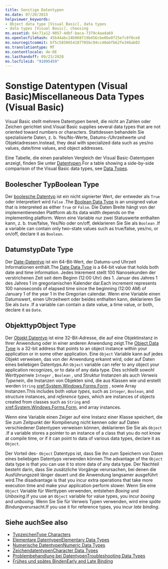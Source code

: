 ```yaml
---
title: Sonstige Datentypen
ms.date: 07/20/2015
helpviewer_keywords:
- Object data type [Visual Basic], data types
- data types [Visual Basic], choosing
ms.assetid: 64c71a12-9057-4dbf-baca-7379c4aada69
ms.openlocfilehash: 45b44abc24b968f19b456cbe0be0f25efc8f0ce8
ms.sourcegitcommit: bf5c5850654187705bc94cc40ebfb62fe346ab02
ms.translationtype: MT
ms.contentlocale: de-DE
ms.lasthandoff: 09/23/2020
ms.locfileid: "91095459"
---
```

# <a name="miscellaneous-data-types-visual-basic"></a><span data-ttu-id="995b4-102">Sonstige Datentypen (Visual Basic)</span><span class="sxs-lookup"><span data-stu-id="995b4-102">Miscellaneous Data Types (Visual Basic)</span></span>

<span data-ttu-id="995b4-103">Visual Basic stellt mehrere Datentypen bereit, die nicht an Zahlen oder Zeichen gerichtet sind.</span><span class="sxs-lookup"><span data-stu-id="995b4-103">Visual Basic supplies several data types that are not oriented toward numbers or characters.</span></span> <span data-ttu-id="995b4-104">Stattdessen behandeln Sie spezialisierte Daten, z. b. Yes/No-Werte, Datums-/Uhrzeitwerte und Objektadressen.</span><span class="sxs-lookup"><span data-stu-id="995b4-104">Instead, they deal with specialized data such as yes/no values, date/time values, and object addresses.</span></span>  
  
 <span data-ttu-id="995b4-105">Eine Tabelle, die einen parallelen Vergleich der Visual Basic-Datentypen anzeigt, finden Sie unter [Datentypen](../../../language-reference/data-types/index.md).</span><span class="sxs-lookup"><span data-stu-id="995b4-105">For a table showing a side-by-side comparison of the Visual Basic data types, see [Data Types](../../../language-reference/data-types/index.md).</span></span>  
  
## <a name="boolean-type"></a><span data-ttu-id="995b4-106">Boolescher Typ</span><span class="sxs-lookup"><span data-stu-id="995b4-106">Boolean Type</span></span>  

 <span data-ttu-id="995b4-107">Der [boolesche Datentyp](../../../language-reference/data-types/boolean-data-type.md) ist ein nicht signierter Wert, der entweder als `True` oder interpretiert wird `False` .</span><span class="sxs-lookup"><span data-stu-id="995b4-107">The [Boolean Data Type](../../../language-reference/data-types/boolean-data-type.md) is an unsigned value that is interpreted as either `True` or `False`.</span></span> <span data-ttu-id="995b4-108">Die Daten Breite hängt von der implementierenden Plattform ab.</span><span class="sxs-lookup"><span data-stu-id="995b4-108">Its data width depends on the implementing platform.</span></span> <span data-ttu-id="995b4-109">Wenn eine Variable nur zwei Statuswerte enthalten kann, z. b. true/false, Yes/No oder on/off, deklarieren Sie Sie als `Boolean` .</span><span class="sxs-lookup"><span data-stu-id="995b4-109">If a variable can contain only two-state values such as true/false, yes/no, or on/off, declare it as `Boolean`.</span></span>  
  
## <a name="date-type"></a><span data-ttu-id="995b4-110">Datumstyp</span><span class="sxs-lookup"><span data-stu-id="995b4-110">Date Type</span></span>  

 <span data-ttu-id="995b4-111">Der [Date-Datentyp](../../../language-reference/data-types/date-data-type.md) ist ein 64-Bit-Wert, der Datums-und Uhrzeit Informationen enthält.</span><span class="sxs-lookup"><span data-stu-id="995b4-111">The [Date Data Type](../../../language-reference/data-types/date-data-type.md) is a 64-bit value that holds both date and time information.</span></span> <span data-ttu-id="995b4-112">Jedes Inkrement stellt 100 Nanosekunden der verstrichenen Zeit seit dem Beginn (12:00 Uhr) des 1. Januar des Jahres 1 des Jahres 1 im gregorianischen Kalender dar.</span><span class="sxs-lookup"><span data-stu-id="995b4-112">Each increment represents 100 nanoseconds of elapsed time since the beginning (12:00 AM) of January 1 of the year 1 in the Gregorian calendar.</span></span> <span data-ttu-id="995b4-113">Wenn eine Variable einen Datumswert, einen Uhrzeitwert oder beides enthalten kann, deklarieren Sie Sie als `Date` .</span><span class="sxs-lookup"><span data-stu-id="995b4-113">If a variable can contain a date value, a time value, or both, declare it as `Date`.</span></span>  
  
## <a name="object-type"></a><span data-ttu-id="995b4-114">Objekttyp</span><span class="sxs-lookup"><span data-stu-id="995b4-114">Object Type</span></span>  

 <span data-ttu-id="995b4-115">Der [Objekt Datentyp](../../../language-reference/data-types/object-data-type.md) ist eine 32-Bit-Adresse, die auf eine Objektinstanz in Ihrer Anwendung oder in einer anderen Anwendung zeigt.</span><span class="sxs-lookup"><span data-stu-id="995b4-115">The [Object Data Type](../../../language-reference/data-types/object-data-type.md) is a 32-bit address that points to an object instance within your application or in some other application.</span></span> <span data-ttu-id="995b4-116">Eine `Object` Variable kann auf jedes Objekt verweisen, das von der Anwendung erkannt wird, oder auf Daten eines beliebigen Datentyps.</span><span class="sxs-lookup"><span data-stu-id="995b4-116">An `Object` variable can refer to any object your application recognizes, or to data of any data type.</span></span> <span data-ttu-id="995b4-117">Dies schließt sowohl *Werttypen*wie `Integer` , `Boolean` , und Struktur Instanzen als auch *Verweis Typen*ein, die Instanzen von Objekten sind, die aus Klassen wie und erstellt werden `String` <xref:System.Windows.Forms.Form> , sowie Array Instanzen.</span><span class="sxs-lookup"><span data-stu-id="995b4-117">This includes both *value types*, such as `Integer`, `Boolean`, and structure instances, and *reference types*, which are instances of objects created from classes such as `String` and <xref:System.Windows.Forms.Form>, and array instances.</span></span>  
  
 <span data-ttu-id="995b4-118">Wenn eine Variable einen Zeiger auf eine Instanz einer Klasse speichert, die Sie zum Zeitpunkt der Kompilierung nicht kennen oder auf Daten verschiedener Datentypen verweisen können, deklarieren Sie Sie als `Object` .</span><span class="sxs-lookup"><span data-stu-id="995b4-118">If a variable stores a pointer to an instance of a class that you do not know at compile time, or if it can point to data of various data types, declare it as `Object`.</span></span>  
  
 <span data-ttu-id="995b4-119">Der Vorteil des- `Object` Datentyps ist, dass Sie ihn zum Speichern von Daten eines beliebigen Datentyps verwenden können.</span><span class="sxs-lookup"><span data-stu-id="995b4-119">The advantage of the `Object` data type is that you can use it to store data of any data type.</span></span> <span data-ttu-id="995b4-120">Der Nachteil besteht darin, dass Sie zusätzliche Vorgänge verursachen, bei denen die Ausführungszeit länger dauert und die Anwendung langsamer ausgeführt wird.</span><span class="sxs-lookup"><span data-stu-id="995b4-120">The disadvantage is that you incur extra operations that take more execution time and make your application perform slower.</span></span> <span data-ttu-id="995b4-121">Wenn Sie eine `Object` Variable für Werttypen verwenden, entstehen *Boxing* und *Unboxing*.</span><span class="sxs-lookup"><span data-stu-id="995b4-121">If you use an `Object` variable for value types, you incur *boxing* and *unboxing*.</span></span> <span data-ttu-id="995b4-122">Wenn Sie Sie für Verweis Typen verwenden, wird eine *späte Bindung*verursacht.</span><span class="sxs-lookup"><span data-stu-id="995b4-122">If you use it for reference types, you incur *late binding*.</span></span>  
  
## <a name="see-also"></a><span data-ttu-id="995b4-123">Siehe auch</span><span class="sxs-lookup"><span data-stu-id="995b4-123">See also</span></span>

- [<span data-ttu-id="995b4-124">Typzeichen</span><span class="sxs-lookup"><span data-stu-id="995b4-124">Type Characters</span></span>](type-characters.md)
- [<span data-ttu-id="995b4-125">Elementare Datentypen</span><span class="sxs-lookup"><span data-stu-id="995b4-125">Elementary Data Types</span></span>](elementary-data-types.md)
- [<span data-ttu-id="995b4-126">Numerische Datentypen</span><span class="sxs-lookup"><span data-stu-id="995b4-126">Numeric Data Types</span></span>](numeric-data-types.md)
- [<span data-ttu-id="995b4-127">Zeichendatentypen</span><span class="sxs-lookup"><span data-stu-id="995b4-127">Character Data Types</span></span>](character-data-types.md)
- [<span data-ttu-id="995b4-128">Problembehandlung bei Datentypen</span><span class="sxs-lookup"><span data-stu-id="995b4-128">Troubleshooting Data Types</span></span>](troubleshooting-data-types.md)
- [<span data-ttu-id="995b4-129">Frühes und spätes Binden</span><span class="sxs-lookup"><span data-stu-id="995b4-129">Early and Late Binding</span></span>](../early-late-binding/index.md)
